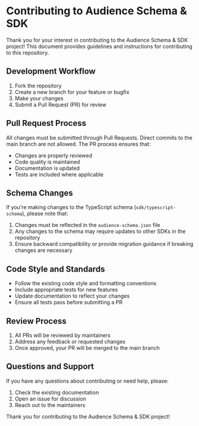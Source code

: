 # Contributing to Audience Schema & SDK

Thank you for your interest in contributing to the Audience Schema & SDK project! This document provides guidelines and instructions for contributing to this repository.

## Development Workflow

1. Fork the repository
2. Create a new branch for your feature or bugfix
3. Make your changes
4. Submit a Pull Request (PR) for review

## Pull Request Process

All changes must be submitted through Pull Requests. Direct commits to the main branch are not allowed. The PR process ensures that:

- Changes are properly reviewed
- Code quality is maintained
- Documentation is updated
- Tests are included where applicable

## Schema Changes

If you're making changes to the TypeScript schema (`sdk/typescript-schema`), please note that:

1. Changes must be reflected in the `audience-schema.json` file
2. Any changes to the schema may require updates to other SDKs in the repository
3. Ensure backward compatibility or provide migration guidance if breaking changes are necessary

## Code Style and Standards

- Follow the existing code style and formatting conventions
- Include appropriate tests for new features
- Update documentation to reflect your changes
- Ensure all tests pass before submitting a PR

## Review Process

1. All PRs will be reviewed by maintainers
2. Address any feedback or requested changes
3. Once approved, your PR will be merged to the main branch

## Questions and Support

If you have any questions about contributing or need help, please:

1. Check the existing documentation
2. Open an issue for discussion
3. Reach out to the maintainers

Thank you for contributing to the Audience Schema & SDK project! 